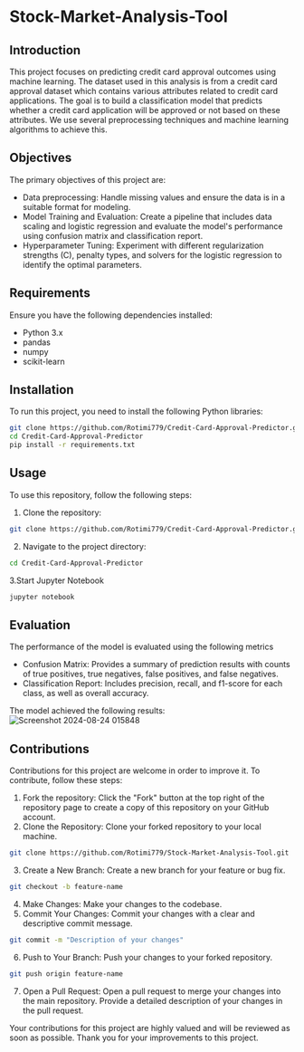 # Stock-Market-Analysis-Tool

## Introduction
This project focuses on predicting credit card approval outcomes using machine learning. The dataset used in this analysis is from a credit card approval dataset which contains various attributes related to credit card applications. The goal is to build a classification model that predicts whether a credit card application will be approved or not based on these attributes. We use several preprocessing techniques and machine learning algorithms to achieve this.

## Objectives
The primary objectives of this project are:
   - Data preprocessing: Handle missing values and ensure the data is in a suitable format for modeling.
   - Model Training and Evaluation: Create a pipeline that includes data scaling and logistic regression and evaluate the model's performance using confusion matrix and classification report.
   - Hyperparameter Tuning: Experiment with different regularization strengths (C), penalty types, and solvers for the logistic regression to identify the optimal parameters.

## Requirements
Ensure  you have the following dependencies installed:
   - Python 3.x
   - pandas
   - numpy
   - scikit-learn
## Installation
To run this project, you need to install the following Python libraries:

```bash
git clone https://github.com/Rotimi779/Credit-Card-Approval-Predictor.git
cd Credit-Card-Approval-Predictor
pip install -r requirements.txt
```

## Usage
To use this repository, follow the following steps:
1. Clone the repository:
```bash
git clone https://github.com/Rotimi779/Credit-Card-Approval-Predictor.git
```
2. Navigate to the project directory:
```bash
cd Credit-Card-Approval-Predictor
```
3.Start Jupyter Notebook
```bash
jupyter notebook
```

## Evaluation
The performance of the model is evaluated using the following metrics
- Confusion Matrix: Provides a summary of prediction results with counts of true positives, true negatives, false positives, and false negatives.
- Classification Report: Includes precision, recall, and f1-score for each class, as well as overall accuracy.

The model achieved the following results:
![Screenshot 2024-08-24 015848](https://github.com/user-attachments/assets/35b1d978-3b95-4559-98ac-0934063308be)


## Contributions
Contributions for this project are welcome in order to improve it. To contribute, follow these steps:
1. Fork the repository: Click the "Fork" button at the top right of the repository page to create a copy of this repository on your GitHub account.
2. Clone the Repository: Clone your forked repository to your local machine.
```bash
git clone https://github.com/Rotimi779/Stock-Market-Analysis-Tool.git
```
3. Create a New Branch: Create a new branch for your feature or bug fix.
```bash
git checkout -b feature-name
```
4. Make Changes: Make your changes to the codebase.
5. Commit Your Changes: Commit your changes with a clear and descriptive commit message.
```bash
git commit -m "Description of your changes"
```
6. Push to Your Branch: Push your changes to your forked repository.
```bash
git push origin feature-name
```
7. Open a Pull Request: Open a pull request to merge your changes into the main repository. Provide a detailed description of your changes in the pull request.

Your contributions for this project are highly valued and will be reviewed as soon as possible. Thank you for your improvements to this project.
